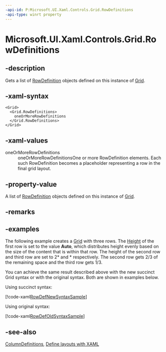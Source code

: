 ```yaml
---
-api-id: P:Microsoft.UI.Xaml.Controls.Grid.RowDefinitions
-api-type: winrt property
---
```


<!-- Property syntax
public Windows.UI.Xaml.Controls.RowDefinitionCollection RowDefinitions { get; }
-->

# Microsoft.UI.Xaml.Controls.Grid.RowDefinitions

## -description

Gets a list of [RowDefinition](rowdefinition.md) objects defined on this instance of [Grid](grid.md).

## -xaml-syntax

```xaml
<Grid>
  <Grid.RowDefinitions>
    oneOrMoreRowDefinitions
  </Grid.RowDefinitions>
</Grid>
```

## -xaml-values
<dl><dt>oneOrMoreRowDefinitions</dt><dd>oneOrMoreRowDefinitionsOne or more RowDefinition elements. Each such RowDefinition becomes a placeholder representing a row in the final grid layout.</dd>
</dl>

## -property-value
A list of [RowDefinition](rowdefinition.md) objects defined on this instance of [Grid](grid.md).

## -remarks

## -examples

The following example creates a [Grid](grid.md) with three rows. The [Height](rowdefinition_height.md) of the first row is set to the value **Auto**, which distributes height evenly based on the size of the content that is within that row. The height of the second row and third row are set to 2* and * respectively. The second row gets 2/3 of the remaining space and the third row gets 1/3.

You can achieve the same result described above with the new succinct Grid syntax or with the original syntax. Both are shown in examples below.

Using succinct syntax:

[!code-xaml[RowDefNewSyntaxSample](../microsoft.ui.xaml.controls/code/UpdatedGridSamples/MainPage.xaml#SnippetRowDefNewSyntaxSample)]

Using original syntax: 

[!code-xaml[RowDefOldSyntaxSample](../microsoft.ui.xaml.controls/code/UpdatedGridSamples/MainPage.xaml#SnippetRowDefOldSyntaxSample)]

## -see-also

[ColumnDefinitions](grid_columndefinitions.md), [Define layouts with XAML](/windows/uwp/layout/layouts-with-xaml)
